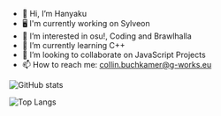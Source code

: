 - 👋 Hi, I’m Hanyaku
- 🖥️ I'm currently working on Sylveon
- 👀 I’m interested in osu!, Coding and Brawlhalla
- 🌱 I’m currently learning C++
- 💞️ I’m looking to collaborate on JavaScript Projects
- 📫 How to reach me: collin.buchkamer@g-works.eu

![GitHub stats](https://github-readme-stats.vercel.app/api?username=Hanyaku-Chan&show_icons=true&theme=tokyonight)

![Top Langs](https://github-readme-stats.vercel.app/api/top-langs/?username=Hanyaku-Chan&theme=tokyonight)
